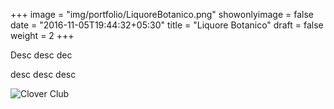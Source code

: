 +++
image = "img/portfolio/LiquoreBotanico.png"
showonlyimage = false
date = "2016-11-05T19:44:32+05:30"
title = "Liquore Botanico"
draft = false
weight = 2
+++

Desc desc dec
<!--more-->

desc desc desc

![Clover Club][1]

[1]: /img/portfolio/LiquoreBotanico.png
